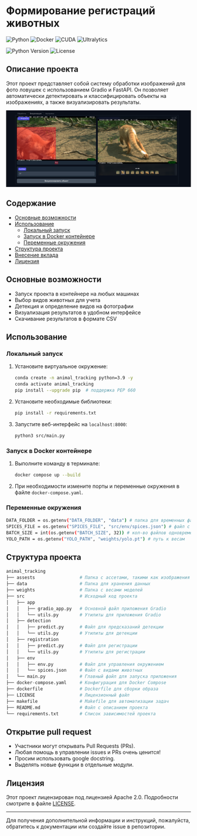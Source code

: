 # Формирование регистраций животных

![Python](https://img.shields.io/badge/PYTHON-black?style=for-the-badge&logo=python) ![Docker](https://img.shields.io/badge/DOCKER-black?style=for-the-badge&logo=docker) ![CUDA](https://img.shields.io/badge/CUDA-black?style=for-the-badge&logo=nvidia) ![Ultralytics](https://img.shields.io/badge/Ultralytics-black?style=for-the-badge&logo=ultralytics)

![Python Version](https://img.shields.io/badge/3.10-black?style=flat&logo=python&label=python) ![License](https://img.shields.io/badge/Apache_2.0-green?style=flat&label=license)

## Описание проекта

Этот проект представляет собой систему обработки изображений для фото ловушек с использованием Gradio и FastAPI. Он позволяет автоматически детектировать и классифицировать объекты на изображениях, а также визуализировать результаты.

![Пример](assests/image.png)

## Содержание

- [Основные возможности](#основные-возможности)
- [Использование](#использование)
  - [Локальный запуск](#локальный-запуск)
  - [Запуск в Docker контейнере](#запуск-в-docker-контейнере)
  - [Переменные окружения](#переменные-окружения)
- [Структура проекта](#структура-проекта)
- [Внесение вклада](#внесение-вклада)
- [Лицензия](#лицензия)

## Основные возможности

- Запуск проекта в контейнере на любых машинах
- Выбор видов животных для учета
- Детекция и определение видов на фотографии
- Визуализация результатов в удобном интерфейсе
- Скачивание результатов в формате CSV

## Использование

### Локальный запуск

1. Установите виртуальное окружение:
    ```sh
    conda create -n animal_tracking python=3.9 -y
    conda activate animal_tracking
    pip install --upgrade pip  # поддержка PEP 660
    ```

2. Установите необходимые библиотеки:
    ```sh
    pip install -r requirements.txt
    ```

3. Запустите веб-интерфейс на `localhost:8000`:
    ```sh
    python3 src/main.py
    ```

### Запуск в Docker контейнере

1. Выполните команду в терминале:
    ```sh
    docker compose up --build
    ```

2. При необходимости измените порты и переменные окружения в файле `docker-compose.yaml`.

### Переменные окружения

```sh
DATA_FOLDER = os.getenv("DATA_FOLDER", "data") # папка для временных файлов
SPICES_FILE = os.getenv("SPICES_FILE", "src/env/spices.json") # файл с видами
BATCH_SIZE = int(os.getenv("BATCH_SIZE", 32)) # кол-во файлов одновременной обработки
YOLO_PATH = os.getenv("YOLO_PATH", "weights/yolo.pt") # путь к весам
``` 

## Структура проекта

```python
animal_tracking
├── assests                 # Папка с ассетами, такими как изображения и другие статические файлы
├── data                    # Папка для хранения данных
├── weights                 # Папка с весами моделей
├── src                     # Исходный код проекта
│   ├── app
│   │   ├── gradio_app.py   # Основной файл приложения Gradio
│   │   └── utils.py        # Утилиты для приложения Gradio
│   ├── detection
│   │   ├── predict.py      # Файл для предсказаний детекции
│   │   └── utils.py        # Утилиты для детекции
│   ├── registration
│   │   ├── predict.py      # Файл для регистрации
│   │   └── utils.py        # Утилиты для регистрации
│   ├── env
│   │   ├── env.py          # Файл для управления окружением
│   │   └── spices.json     # Файл с видами животных
│   └── main.py             # Главный файл для запуска приложения
├── docker-compose.yaml     # Конфигурация для Docker Compose
├── dockerfile              # Dockerfile для сборки образа
├── LICENSE                 # Лицензионный файл
├── makefile                # Makefile для автоматизации задач
├── README.md               # Файл с описанием проекта
└── requirements.txt        # Список зависимостей проекта
```

## Открытие pull request

- Участники могут открывать Pull Requests (PRs).
- Любая помощь в управлении issues и PRs очень ценится!
- Просим использовать google docstring.
- Выделять новые функции в отдельные модули.


## Лицензия

Этот проект лицензирован под лицензией Apache 2.0. Подробности смотрите в файле [LICENSE](LICENSE).

---

Для получения дополнительной информации и инструкций, пожалуйста, обратитесь к документации или создайте issue в репозитории.